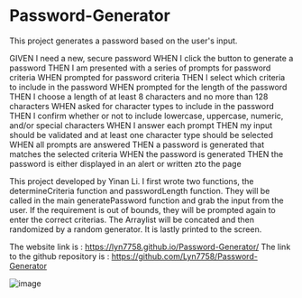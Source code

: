 # Password-Generator
This project generates a password based on the user's input.

GIVEN I need a new, secure password
WHEN I click the button to generate a password
THEN I am presented with a series of prompts for password criteria
WHEN prompted for password criteria
THEN I select which criteria to include in the password
WHEN prompted for the length of the password
THEN I choose a length of at least 8 characters and no more than 128 characters
WHEN asked for character types to include in the password
THEN I confirm whether or not to include lowercase, uppercase, numeric, and/or special characters
WHEN I answer each prompt
THEN my input should be validated and at least one character type should be selected
WHEN all prompts are answered
THEN a password is generated that matches the selected criteria
WHEN the password is generated
THEN the password is either displayed in an alert or written zto the page

This project developed by Yinan Li.
I first wrote two functions, the determineCriteria function and passwordLength function. They will be called in the main generatePassword function and  grab the input from the user. If the requirement is out of bounds, they will be prompted again to enter the correct criterias.
The Arraylist will be concated and then randomized by a random generator. It is lastly printed to the screen.

The website link is : https://lyn7758.github.io/Password-Generator/
The link to the github repository is : https://github.com/Lyn7758/Password-Generator

![image](https://user-images.githubusercontent.com/91827133/218639866-58049ec1-8c42-4d7b-a876-dd9a73d1a4d1.png)
